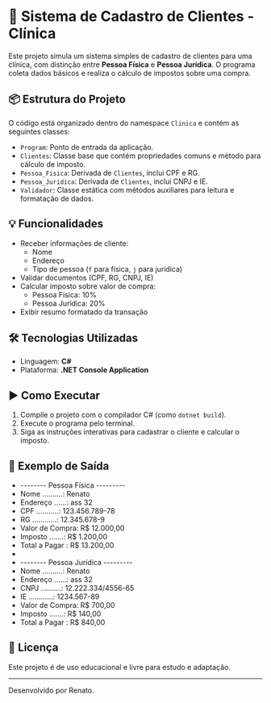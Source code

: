 # 🏥 Sistema de Cadastro de Clientes - Clínica

Este projeto simula um sistema simples de cadastro de clientes para uma clínica, com distinção entre **Pessoa Física** e **Pessoa Jurídica**. O programa coleta dados básicos e realiza o cálculo de impostos sobre uma compra.

## 📦 Estrutura do Projeto

O código está organizado dentro do namespace `Clinica` e contém as seguintes classes:

- `Program`: Ponto de entrada da aplicação.
- `Clientes`: Classe base que contém propriedades comuns e método para cálculo de imposto.
- `Pessoa_Fisica`: Derivada de `Clientes`, inclui CPF e RG.
- `Pessoa_Juridica`: Derivada de `Clientes`, inclui CNPJ e IE.
- `Validador`: Classe estática com métodos auxiliares para leitura e formatação de dados.

## 💡 Funcionalidades

- Receber informações de cliente:
  - Nome
  - Endereço
  - Tipo de pessoa (`f` para física, `j` para jurídica)
- Validar documentos (CPF, RG, CNPJ, IE)
- Calcular imposto sobre valor de compra:
  - Pessoa Física: 10%
  - Pessoa Jurídica: 20%
- Exibir resumo formatado da transação

## 🛠️ Tecnologias Utilizadas

- Linguagem: **C#**
- Plataforma: **.NET Console Application**

## ▶️ Como Executar

1. Compile o projeto com o compilador C# (como `dotnet build`).
2. Execute o programa pelo terminal.
3. Siga as instruções interativas para cadastrar o cliente e calcular o imposto.

## 📌 Exemplo de Saída
- -------- Pessoa Física ---------
- Nome ..........: Renato
- Endereço ......: ass 32
- CPF ...........: 123.456.789-78
- RG ............: 12.345.678-9
- Valor de Compra: R$ 12.000,00
- Imposto .......: R$ 1.200,00
- Total a Pagar : R$ 13.200,00
- 
- -------- Pessoa Jurídica ---------
- Nome ..........: Renato
- Endereço ......: ass 32
- CNPJ ..........: 12.222.334/4556-65
- IE ............: 1234.567-89
- Valor de Compra: R$ 700,00
- Imposto .......: R$ 140,00
- Total a Pagar : R$ 840,00


## 📄 Licença

Este projeto é de uso educacional e livre para estudo e adaptação.

---

Desenvolvido por Renato.
